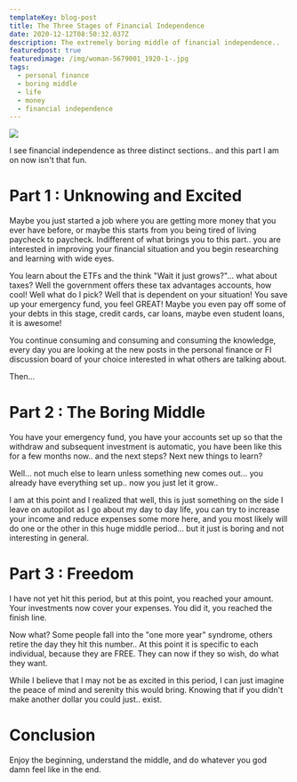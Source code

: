 ```yaml
---
templateKey: blog-post
title: The Three Stages of Financial Independence
date: 2020-12-12T08:50:32.037Z
description: The extremely boring middle of financial independence..
featuredpost: true
featuredimage: /img/woman-5679001_1920-1-.jpg
tags:
  - personal finance
  - boring middle
  - life
  - money
  - financial independence
---
```

![](/img/woman-5679001_1920-1-.jpg)

I see financial independence as three distinct sections.. and this part I am on now isn't that fun.

# Part 1 : Unknowing and Excited

Maybe you just started a job where you are getting more money that you ever have before, or maybe this starts from you being tired of living paycheck to paycheck. Indifferent of what brings you to this part.. you are interested in improving your financial situation and you begin researching and learning with wide eyes.

You learn about the ETFs and the think "Wait it just grows?"... what about taxes? Well the government offers these tax advantages accounts, how cool! Well what do I pick? Well that is dependent on your situation! You save up your emergency fund, you feel GREAT! Maybe you even pay off some of your debts in this stage, credit cards, car loans, maybe even student loans, it is awesome!

You continue consuming and consuming and consuming the knowledge, every day you are looking at the new posts in the personal finance or FI discussion board of your choice interested in what others are talking about.

Then...

# Part 2 : The Boring Middle

You have your emergency fund, you have your accounts set up so that the withdraw and subsequent investment is automatic, you have been like this for a few months now.. and the next steps? Next new things to learn?

Well... not much else to learn unless something new comes out... you already have everything set up.. now you just  let it grow..

I am at this point and I realized that well, this is just something on the side I leave on autopilot as I go about my day to day life, you can try to increase your income and reduce expenses some more here, and you most likely will do one or the other in this huge middle period... but it just is boring and not interesting in general.

# Part 3 : Freedom

I have not yet hit this period, but at this point, you reached your amount. Your investments now cover your expenses. You did it, you reached the finish line.

Now what? Some people fall into the "one more year" syndrome, others retire the day they hit this number.. At this point it is specific to each individual, because they are FREE. They can now if they so wish, do what they want.

While I believe that I may not be as excited in this period, I can just imagine the peace of mind and serenity this would bring. Knowing that if you didn't make another dollar you could just.. exist.

# Conclusion

Enjoy the beginning, understand the middle, and do whatever you god damn feel like in the end.